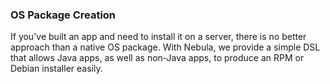 ### OS Package Creation

If you've built an app and need to install it on a server, there is no better approach than a native OS package. With Nebula, we provide a simple DSL that allows Java apps, as well as non-Java apps, to produce an RPM or Debian installer easily.
